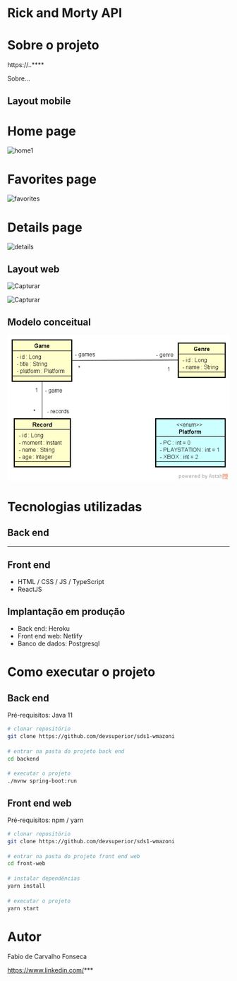 # Rick and Morty API 

# Sobre o projeto

https://..****

Sobre...

## Layout mobile
# Home page
![home1](https://github.com/FabioCFonseca/caseGreenAcesso/assets/108895922/2be401c8-8df0-477c-affc-0432c84ae78d)


# Favorites page
![favorites](https://github.com/FabioCFonseca/caseGreenAcesso/assets/108895922/d7d1ee39-dc27-414a-89ae-20391da7c21e)

# Details page
![details](https://github.com/FabioCFonseca/caseGreenAcesso/assets/108895922/ea99dc14-b58e-46c7-8ce9-bae376e257e8)

## Layout web
![Capturar](https://github.com/FabioCFonseca/caseGreenAcesso/assets/108895922/fed0f580-e8ca-4f8d-aa04-05b2c18a7efc)

![Capturar](https://github.com/FabioCFonseca/caseGreenAcesso/assets/108895922/0f5d0f62-3f51-41ad-817a-d9e3bad32d41)

## Modelo conceitual
![Modelo Conceitual](https://github.com/acenelio/assets/raw/main/sds1/modelo-conceitual.png)

# Tecnologias utilizadas
## Back end
***
## Front end
- HTML / CSS / JS / TypeScript
- ReactJS
## Implantação em produção
- Back end: Heroku
- Front end web: Netlify
- Banco de dados: Postgresql

# Como executar o projeto

## Back end
Pré-requisitos: Java 11

```bash
# clonar repositório
git clone https://github.com/devsuperior/sds1-wmazoni

# entrar na pasta do projeto back end
cd backend

# executar o projeto
./mvnw spring-boot:run
```

## Front end web
Pré-requisitos: npm / yarn

```bash
# clonar repositório
git clone https://github.com/devsuperior/sds1-wmazoni

# entrar na pasta do projeto front end web
cd front-web

# instalar dependências
yarn install

# executar o projeto
yarn start
```

# Autor

Fabio de Carvalho Fonseca

https://www.linkedin.com/***
